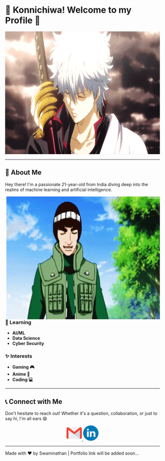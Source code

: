 # 👋 Konnichiwa! Welcome to my Profile 👋

<div align="center">
  <img src="https://github.com/Swamibhuvanesan/Swamibhuvanesan/blob/main/Resourse/gintoki-wave.gif" width="700" height="400" alt="GIF">
</div>

---

## 💬 About Me

Hey there! I'm a passionate 21-year-old from India diving deep into the realms of machine learning and artificial intelligence.

<img align="right" src="https://github.com/Swamibhuvanesan/Swamibhuvanesan/blob/main/Resourse/goodjob-thumbsup.gif" width="500" height="400" alt="GIF">

### 🚀 Learning

- **AI/ML**
- **Data Science**
- **Cyber Security**

### ✨ Interests

- **Gaming 🎮**
- **Anime 🍱**
- **Coding 💻**

---

## 📞 Connect with Me

Don't hesitate to reach out! Whether it's a question, collaboration, or just to say hi, I'm all ears 😄

<div align="center">
  <a href="mailto:swamibhuvanesan@gmail.com">
    <img src="https://github.com/Swamibhuvanesan/Swamibhuvanesan/blob/main/Resourse/Icons/gmail.png" width="50" height="50" alt="Gmail">
  </a>
  <a href="https://www.linkedin.com/in/swami--nathan/">
    <img src="https://github.com/Swamibhuvanesan/Swamibhuvanesan/blob/main/Resourse/Icons/linkedin.png" width="50" height="50" alt="LinkedIn">
  </a>
</div>

---

Made with ❤️ by Swaminathan | Portfolio link will be added soon...
